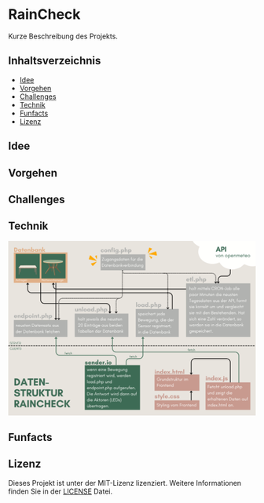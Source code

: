 # RainCheck

Kurze Beschreibung des Projekts.

## Inhaltsverzeichnis

- [Idee](#idee)
- [Vorgehen](#vorgehen)
- [Challenges](#challenges)
- [Technik](#technik)
- [Funfacts](#funfacts)
- [Lizenz](#lizenz)

## Idee

## Vorgehen

## Challenges

## Technik
![Datenstruktur](assets/img/datenstruktur.png)

## Funfacts

## Lizenz

Dieses Projekt ist unter der MIT-Lizenz lizenziert. Weitere Informationen finden Sie in der [LICENSE](LICENSE.txt) Datei.